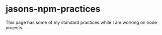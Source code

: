 # jasons-npm-practices

This page has some of my standard practices while I am working on node projects
